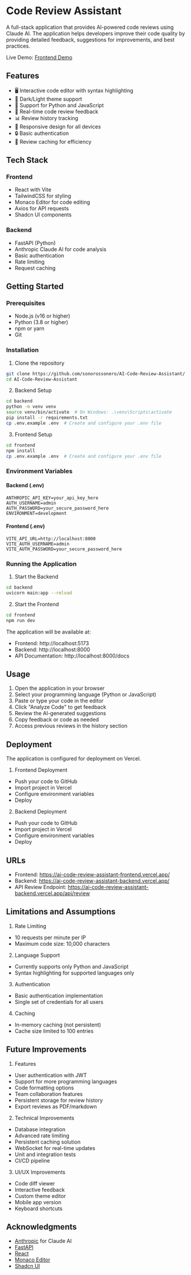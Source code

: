 ﻿# Code Review Assistant

A full-stack application that provides AI-powered code reviews using Claude AI. The application helps developers improve their code quality by providing detailed feedback, suggestions for improvements, and best practices.

Live Demo: [Frontend Demo](https://ai-code-review-assistant-frontend.vercel.app/)

## Features

- 🖥️ Interactive code editor with syntax highlighting
- 🎨 Dark/Light theme support
- 📝 Support for Python and JavaScript
- 🔄 Real-time code review feedback
- 📊 Review history tracking
- 📱 Responsive design for all devices
- 🔒 Basic authentication
- 💾 Review caching for efficiency

## Tech Stack

### Frontend

- React with Vite
- TailwindCSS for styling
- Monaco Editor for code editing
- Axios for API requests
- Shadcn UI components

### Backend

- FastAPI (Python)
- Anthropic Claude AI for code analysis
- Basic authentication
- Rate limiting
- Request caching

## Getting Started

### Prerequisites

- Node.js (v16 or higher)
- Python (3.8 or higher)
- npm or yarn
- Git

### Installation

1. Clone the repository

```bash
git clone https://github.com/sonorossonero/AI-Code-Review-Assistant/
cd AI-Code-Review-Assistant
```

2. Backend Setup

```bash
cd backend
python -m venv venv
source venv/bin/activate  # On Windows: .\venv\Scripts\activate
pip install -r requirements.txt
cp .env.example .env  # Create and configure your .env file
```

3. Frontend Setup

```bash
cd frontend
npm install
cp .env.example .env  # Create and configure your .env file
```

### Environment Variables

#### Backend (.env)

```
ANTHROPIC_API_KEY=your_api_key_here
AUTH_USERNAME=admin
AUTH_PASSWORD=your_secure_password_here
ENVIRONMENT=development
```

#### Frontend (.env)

```
VITE_API_URL=http://localhost:8000
VITE_AUTH_USERNAME=admin
VITE_AUTH_PASSWORD=your_secure_password_here
```

### Running the Application

1. Start the Backend

```bash
cd backend
uvicorn main:app --reload
```

2. Start the Frontend

```bash
cd frontend
npm run dev
```

The application will be available at:

- Frontend: http://localhost:5173
- Backend: http://localhost:8000
- API Documentation: http://localhost:8000/docs

## Usage

1. Open the application in your browser
2. Select your programming language (Python or JavaScript)
3. Paste or type your code in the editor
4. Click "Analyze Code" to get feedback
5. Review the AI-generated suggestions
6. Copy feedback or code as needed
7. Access previous reviews in the history section

## Deployment

The application is configured for deployment on Vercel.

1. Frontend Deployment

- Push your code to GitHub
- Import project in Vercel
- Configure environment variables
- Deploy

2. Backend Deployment

- Push your code to GitHub
- Import project in Vercel
- Configure environment variables
- Deploy

## URLs

- Frontend: https://ai-code-review-assistant-frontend.vercel.app/
- Backend: https://ai-code-review-assistant-backend.vercel.app/
- API Review Endpoint: https://ai-code-review-assistant-backend.vercel.app/api/review

## Limitations and Assumptions

1. Rate Limiting

- 10 requests per minute per IP
- Maximum code size: 10,000 characters

2. Language Support

- Currently supports only Python and JavaScript
- Syntax highlighting for supported languages only

3. Authentication

- Basic authentication implementation
- Single set of credentials for all users

4. Caching

- In-memory caching (not persistent)
- Cache size limited to 100 entries

## Future Improvements

1. Features

- User authentication with JWT
- Support for more programming languages
- Code formatting options
- Team collaboration features
- Persistent storage for review history
- Export reviews as PDF/markdown

2. Technical Improvements

- Database integration
- Advanced rate limiting
- Persistent caching solution
- WebSocket for real-time updates
- Unit and integration tests
- CI/CD pipeline

3. UI/UX Improvements

- Code diff viewer
- Interactive feedback
- Custom theme editor
- Mobile app version
- Keyboard shortcuts

## Acknowledgments

- [Anthropic](https://www.anthropic.com/) for Claude AI
- [FastAPI](https://fastapi.tiangolo.com/)
- [React](https://reactjs.org/)
- [Monaco Editor](https://microsoft.github.io/monaco-editor/)
- [Shadcn UI](https://ui.shadcn.com/)
